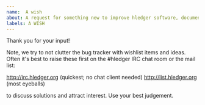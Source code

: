 ```yaml
---
name:  A wish
about: A request for something new to improve hledger software, documentation, etc.
labels: A WISH
---
```


Thank you for your input!

Note, we try to not clutter the bug tracker with wishlist items and ideas.
Often it's best to raise these first on the #hledger IRC chat room or the mail list:

http://irc.hledger.org   (quickest; no chat client needed)
http://list.hledger.org  (most eyeballs)

to discuss solutions and attract interest. Use your best judgement.
